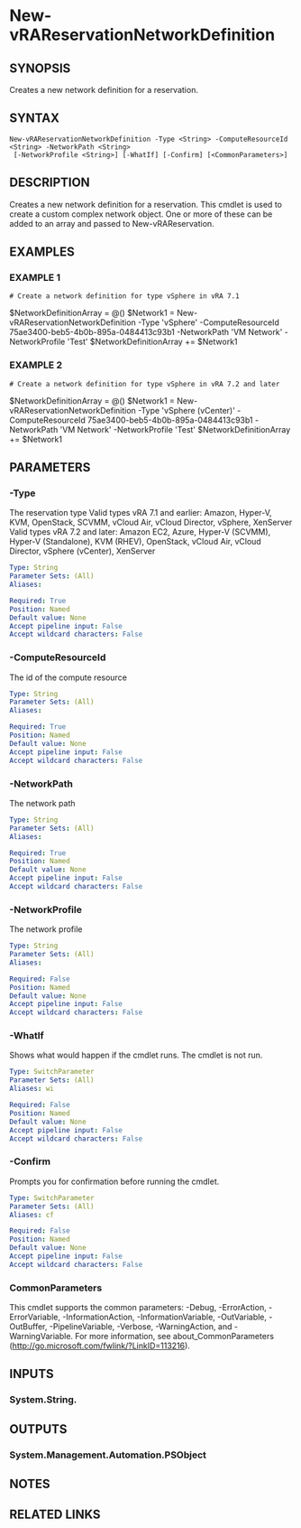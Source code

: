 # New-vRAReservationNetworkDefinition

## SYNOPSIS
Creates a new network definition for a reservation.

## SYNTAX

```
New-vRAReservationNetworkDefinition -Type <String> -ComputeResourceId <String> -NetworkPath <String>
 [-NetworkProfile <String>] [-WhatIf] [-Confirm] [<CommonParameters>]
```

## DESCRIPTION
Creates a new network definition for a reservation.
This cmdlet is used to create a custom
complex network object.
One or more of these can be added to an array and passed to New-vRAReservation.

## EXAMPLES

### EXAMPLE 1
```
# Create a network definition for type vSphere in vRA 7.1
```

$NetworkDefinitionArray = @()
$Network1 = New-vRAReservationNetworkDefinition -Type 'vSphere' -ComputeResourceId 75ae3400-beb5-4b0b-895a-0484413c93b1 -NetworkPath 'VM Network' -NetworkProfile 'Test'
$NetworkDefinitionArray += $Network1

### EXAMPLE 2
```
# Create a network definition for type vSphere in vRA 7.2 and later
```

$NetworkDefinitionArray = @()
$Network1 = New-vRAReservationNetworkDefinition -Type 'vSphere (vCenter)' -ComputeResourceId 75ae3400-beb5-4b0b-895a-0484413c93b1 -NetworkPath 'VM Network' -NetworkProfile 'Test'
$NetworkDefinitionArray += $Network1

## PARAMETERS

### -Type
The reservation type
Valid types vRA 7.1 and earlier: Amazon, Hyper-V, KVM, OpenStack, SCVMM, vCloud Air, vCloud Director, vSphere, XenServer
Valid types vRA 7.2 and later: Amazon EC2, Azure, Hyper-V (SCVMM), Hyper-V (Standalone), KVM (RHEV), OpenStack, vCloud Air, vCloud Director, vSphere (vCenter), XenServer

```yaml
Type: String
Parameter Sets: (All)
Aliases:

Required: True
Position: Named
Default value: None
Accept pipeline input: False
Accept wildcard characters: False
```

### -ComputeResourceId
The id of the compute resource

```yaml
Type: String
Parameter Sets: (All)
Aliases:

Required: True
Position: Named
Default value: None
Accept pipeline input: False
Accept wildcard characters: False
```

### -NetworkPath
The network path

```yaml
Type: String
Parameter Sets: (All)
Aliases:

Required: True
Position: Named
Default value: None
Accept pipeline input: False
Accept wildcard characters: False
```

### -NetworkProfile
The network profile

```yaml
Type: String
Parameter Sets: (All)
Aliases:

Required: False
Position: Named
Default value: None
Accept pipeline input: False
Accept wildcard characters: False
```

### -WhatIf
Shows what would happen if the cmdlet runs.
The cmdlet is not run.

```yaml
Type: SwitchParameter
Parameter Sets: (All)
Aliases: wi

Required: False
Position: Named
Default value: None
Accept pipeline input: False
Accept wildcard characters: False
```

### -Confirm
Prompts you for confirmation before running the cmdlet.

```yaml
Type: SwitchParameter
Parameter Sets: (All)
Aliases: cf

Required: False
Position: Named
Default value: None
Accept pipeline input: False
Accept wildcard characters: False
```

### CommonParameters
This cmdlet supports the common parameters: -Debug, -ErrorAction, -ErrorVariable, -InformationAction, -InformationVariable, -OutVariable, -OutBuffer, -PipelineVariable, -Verbose, -WarningAction, and -WarningVariable.
For more information, see about_CommonParameters (http://go.microsoft.com/fwlink/?LinkID=113216).

## INPUTS

### System.String.

## OUTPUTS

### System.Management.Automation.PSObject

## NOTES

## RELATED LINKS
